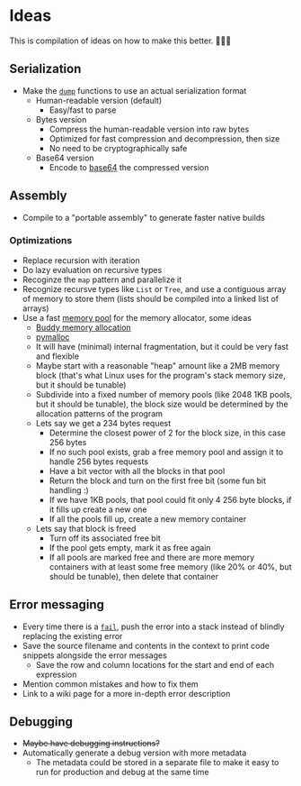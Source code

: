 # Ideas

This is compilation of ideas on how to make this better. 🎉🎉🎉

## Serialization

* Make the [`dump`](src/Bitcode.elm) functions to use an actual serialization format
  * Human-readable version (default)
    * Easy/fast to parse
  * Bytes version
    * Compress the human-readable version into raw bytes
    * Optimized for fast compression and decompression, then size
    * No need to be cryptographically safe
  * Base64 version
    * Encode to [base64](https://en.wikipedia.org/wiki/Base64) the compressed version

## Assembly

* Compile to a "portable assembly" to generate faster native builds

### Optimizations

* Replace recursion with iteration
* Do lazy evaluation on recursive types
* Recoginze the `map` pattern and parallelize it
* Recognize recursve types like `List` or `Tree`, and use a contiguous array of memory to store them (lists should be compiled into a linked list of arrays)
* Use a fast [memory pool](https://en.wikipedia.org/wiki/Memory_pool) for the memory allocator, some ideas
  * [Buddy memory allocation](https://en.wikipedia.org/wiki/Buddy_memory_allocation)
  * [pymalloc](https://www.evanjones.ca/memoryallocator/)
  * It will have (minimal) internal fragmentation, but it could be very fast and flexible
  * Maybe start with a reasonable "heap" amount like a 2MB memory block (that's what Linux uses for the program's stack memory size, but it should be tunable)
  * Subdivide into a fixed number of memory pools (like 2048 1KB pools, but it should be tunable), the block size would be determined by the allocation patterns of the program
  * Lets say we get a 234 bytes request
    * Determine the closest power of 2 for the block size, in this case 256 bytes
    * If no such pool exists, grab a free memory pool and assign it to handle 256 bytes requests
    * Have a bit vector with all the blocks in that pool
    * Return the block and turn on the first free bit (some fun bit handling :)
    * If we have 1KB pools, that pool could fit only 4 256 byte blocks, if it fills up create a new one
    * If all the pools fill up, create a new memory container
  * Lets say that block is freed
    * Turn off its associated free bit
    * If the pool gets empty, mark it as free again
    * If all pools are marked free and there are more memory containers with at least some free memory (like 20% or 40%, but should be tunable), then delete that container

## Error messaging

* Every time there is a [`fail`](src/Context.elm), push the error into a stack instead of blindly replacing the existing error
* Save the source filename and contents in the context to print code snippets alongside the error messages
  * Save the row and column locations for the start and end of each expression
* Mention common mistakes and how to fix them
* Link to a wiki page for a more in-depth error description

## Debugging

* ~~Maybe have debugging instructions?~~
* Automatically generate a debug version with more metadata
  * The metadata could be stored in a separate file to make it easy to run for production and debug at the same time
